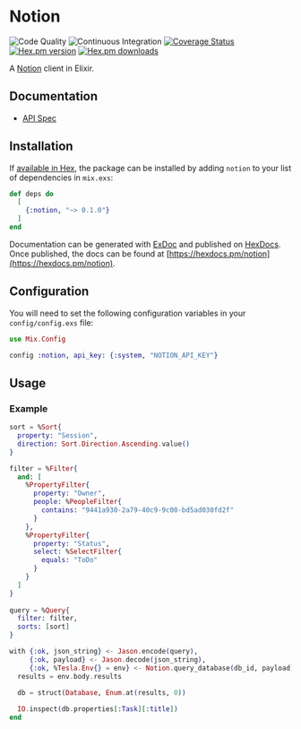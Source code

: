 # Notion

![Code Quality](https://github.com/dunyakirkali/notion.ex/workflows/Code%20Quality/badge.svg)
![Continuous Integration](https://github.com/dunyakirkali/notion.ex/workflows/Continuous%20Integration/badge.svg)
[![Coverage Status](https://coveralls.io/repos/dunyakirkali/notion.ex/badge.svg?branch=master)](https://coveralls.io/r/dunyakirkali/notion.ex?branch=master)
[![Hex.pm version](https://img.shields.io/hexpm/v/notion_ex.svg?style=flat-square)](https://hex.pm/packages/notion_ex)
[![Hex.pm downloads](https://img.shields.io/hexpm/dt/notion_ex.svg)](https://hex.pm/packages/notion_ex)

A [Notion](https://www.notion.so/) client in Elixir.

## Documentation

- [API Spec](https://www.notion.so/Notion-API-specification-c29dd39d851543b49a24e1571f63c488)

## Installation

If [available in Hex](https://hex.pm/docs/publish), the package can be installed
by adding `notion` to your list of dependencies in `mix.exs`:

```elixir
def deps do
  [
    {:notion, "~> 0.1.0"}
  ]
end
```

Documentation can be generated with [ExDoc](https://github.com/elixir-lang/ex_doc)
and published on [HexDocs](https://hexdocs.pm). Once published, the docs can
be found at [https://hexdocs.pm/notion](https://hexdocs.pm/notion).

## Configuration

You will need to set the following configuration variables in your `config/config.exs` file:

```elixir
use Mix.Config

config :notion, api_key: {:system, "NOTION_API_KEY"}
```

## Usage

### Example

```elixir
sort = %Sort{
  property: "Session",
  direction: Sort.Direction.Ascending.value()
}

filter = %Filter{
  and: [
    %PropertyFilter{
      property: "Owner",
      people: %PeopleFilter{
        contains: "9441a930-2a79-40c9-9c00-bd5ad030fd2f"
      }
    },
    %PropertyFilter{
      property: "Status",
      select: %SelectFilter{
        equals: "ToDo"
      }
    }
  ]
}
 
query = %Query{
  filter: filter,
  sorts: [sort]
}

with {:ok, json_string} <- Jason.encode(query),
     {:ok, payload} <- Jason.decode(json_string),
     {:ok, %Tesla.Env{} = env} <- Notion.query_database(db_id, payload) do
  results = env.body.results 

  db = struct(Database, Enum.at(results, 0))
  
  IO.inspect(db.properties[:Task][:title])
end
```

